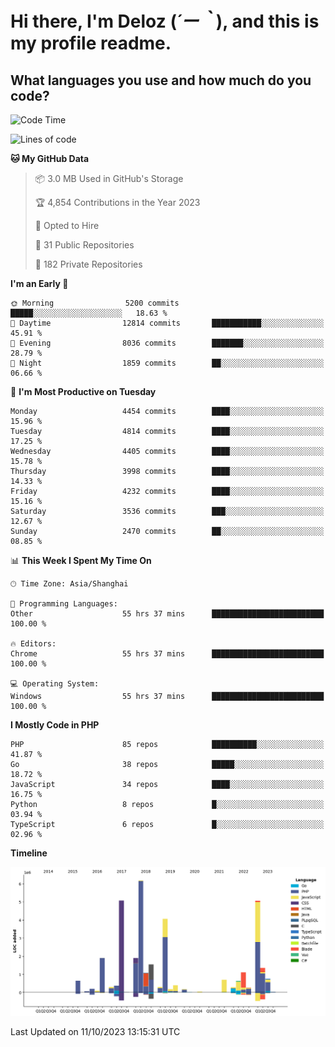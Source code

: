 # **Hi there, I'm Deloz (*´ー｀*), and this is my profile readme.**

## **What languages you use and how much do you code?**

<!--START_SECTION:waka-->
![Code Time](http://img.shields.io/badge/Code%20Time-2%2C608%20hrs%2014%20mins-blue)

![Lines of code](https://img.shields.io/badge/From%20Hello%20World%20I%27ve%20Written-34.5%20million%20lines%20of%20code-blue)

**🐱 My GitHub Data** 

> 📦 3.0 MB Used in GitHub's Storage 
 > 
> 🏆 4,854 Contributions in the Year 2023
 > 
> 💼 Opted to Hire
 > 
> 📜 31 Public Repositories 
 > 
> 🔑 182 Private Repositories 
 > 
**I'm an Early 🐤** 

```text
🌞 Morning                5200 commits        █████░░░░░░░░░░░░░░░░░░░░   18.63 % 
🌆 Daytime                12814 commits       ███████████░░░░░░░░░░░░░░   45.91 % 
🌃 Evening                8036 commits        ███████░░░░░░░░░░░░░░░░░░   28.79 % 
🌙 Night                  1859 commits        ██░░░░░░░░░░░░░░░░░░░░░░░   06.66 % 
```
📅 **I'm Most Productive on Tuesday** 

```text
Monday                   4454 commits        ████░░░░░░░░░░░░░░░░░░░░░   15.96 % 
Tuesday                  4814 commits        ████░░░░░░░░░░░░░░░░░░░░░   17.25 % 
Wednesday                4405 commits        ████░░░░░░░░░░░░░░░░░░░░░   15.78 % 
Thursday                 3998 commits        ████░░░░░░░░░░░░░░░░░░░░░   14.33 % 
Friday                   4232 commits        ████░░░░░░░░░░░░░░░░░░░░░   15.16 % 
Saturday                 3536 commits        ███░░░░░░░░░░░░░░░░░░░░░░   12.67 % 
Sunday                   2470 commits        ██░░░░░░░░░░░░░░░░░░░░░░░   08.85 % 
```


📊 **This Week I Spent My Time On** 

```text
🕑︎ Time Zone: Asia/Shanghai

💬 Programming Languages: 
Other                    55 hrs 37 mins      █████████████████████████   100.00 % 

🔥 Editors: 
Chrome                   55 hrs 37 mins      █████████████████████████   100.00 % 

💻 Operating System: 
Windows                  55 hrs 37 mins      █████████████████████████   100.00 % 
```

**I Mostly Code in PHP** 

```text
PHP                      85 repos            ██████████░░░░░░░░░░░░░░░   41.87 % 
Go                       38 repos            █████░░░░░░░░░░░░░░░░░░░░   18.72 % 
JavaScript               34 repos            ████░░░░░░░░░░░░░░░░░░░░░   16.75 % 
Python                   8 repos             █░░░░░░░░░░░░░░░░░░░░░░░░   03.94 % 
TypeScript               6 repos             █░░░░░░░░░░░░░░░░░░░░░░░░   02.96 % 
```



**Timeline**

![Lines of Code chart](https://raw.githubusercontent.com/deloz/deloz/main/assets/bar_graph.png)


 Last Updated on 11/10/2023 13:15:31 UTC
<!--END_SECTION:waka-->
